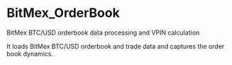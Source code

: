 # BitMex_OrderBook
BitMex BTC/USD orderbook data processing and VPIN calculation

It loads BitMex BTC/USD orderbook and trade data and captures the order book dynamics.
